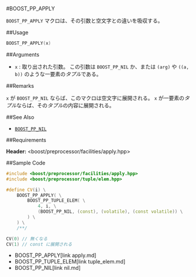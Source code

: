 #BOOST_PP_APPLY

`BOOST_PP_APPLY` マクロは、その引数と空文字との違いを吸収する。

##Usage

```cpp
BOOST_PP_APPLY(x)
```

##Arguments

- `x` :
	取り出された引数。
	この引数は `BOOST_PP_NIL` か、または `(arg)` や `((a, b))` のような一要素の*タプル*である。

##Remarks

`x` が `BOOST_PP_NIL` ならば、このマクロは空文字に展開される。
`x` が一要素の*タプル*ならば、その*タプル*の内容に展開される。

##See Also

- [`BOOST_PP_NIL`](nil.md)

##Requirements

**Header:** &lt;boost/preprocessor/facilities/apply.hpp&gt;

##Sample Code

```cpp
#include <boost/preprocessor/facilities/apply.hpp>
#include <boost/preprocessor/tuple/elem.hpp>

#define CV(i) \
	BOOST_PP_APPLY( \
		BOOST_PP_TUPLE_ELEM( \
			4, i, \
			(BOOST_PP_NIL, (const), (volatile), (const volatile)) \
		) \
	) \
	/**/

CV(0) // 無くなる
CV(1) // const に展開される
```
* BOOST_PP_APPLY[link apply.md]
* BOOST_PP_TUPLE_ELEM[link tuple_elem.md]
* BOOST_PP_NIL[link nil.md]

